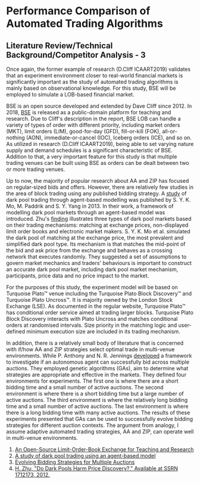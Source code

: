 # Performance Comparison of Automated Trading Algorithms

## Literature Review/Technical Background/Competitor Analysis - 3

Once again, the former example of research (D.Cliff ICAART2019) validates that an experiment environment closer to real-world financial markets is significantly important as the study of automated trading algorithms is mainly based on observational knowledge. For this study, BSE will be employed to simulate a LOB-based financial market.

BSE is an open source developed and extended by Dave Cliff since 2012. In 2018, [BSE](1) is released as a public-domain platform for teaching and research. Due to Cliff's description in the report, BSE LOB can handle a variety of types of order with different priority, including market orders (MKT), limit orders (LIM), good-for-day (GFD), fill-or-kill (FOK), all-or-nothing (AON), immediate-or-cancel (IOC), Iceberg orders (ICE), and so on. As utilized in research (D.Cliff ICAART2019), being able to set varying nature supply and demand schedules is a significant characteristic of BSE. Addition to that, a very important feature for this study is that multiple trading venues can be built using BSE as orders can be dealt between two or more trading venues.

Up to now, the majority of popular research about AA and ZIP has focused on regular-sized bids and offers. However, there are relatively few studies in the area of block trading using any published bidding strategy. A [study](2) of dark pool trading through agent-based modelling was published by S. Y. K. Mo, M. Paddrik and S. Y. Yang in 2013. In their work, a framework of modelling dark pool markets through an agent-based model was introduced. Zhu's [finding](4) illustrates three types of dark pool markets based on their trading mechanisms: matching at exchange prices, non-displayed limit order books and electronic market makers. S. Y. K. Mo et al. simulated the dark pool of matching at the exchange price, the most prevalent and simplified dark pool type. Its mechanism is that matches the mid-point of the bid and ask price from the exchange and behaves as a crossing network that executes randomly. They suggested a set of assumptions to govern market mechanics and traders' behaviours is important to construct an accurate dark pool market, including dark pool market mechanism, participants, price data and no price impact to the market.

For the purposes of this study, the experiment model will be based on Turquoise Plato™ venue including the Turquoise Plato Block Discovery™ and Turquoise Plato Uncross™. It is majority owned by the London Stock Exchange (LSE). As documented in the regular website, Turquoise Plato™ has conditional order service aimed at trading larger blocks. Turquoise Plato Block Discovery interacts with Plato Uncross and matches conditional orders at randomised intervals. Size priority in the matching logic and user-defined minimum execution size are included in its trading mechanism.

In addition, there is a relatively small body of literature that is concerned with if/how AA and ZIP strategies select optimal trade in multi-venue environments. While P. Anthony and N. R. Jennings [developed](3) a framework to investigate if an autonomous agent can successfully bid across multiple auctions. They employed genetic algorithms (GAs), aim to determine what strategies are appropriate and effective in the markets. They defined four environments for experiments. The first one is where there are a short bidding time and a small number of active auctions. The second environment is where there is a short bidding time but a large number of active auctions. The third environment is where the relatively long bidding time and a small number of active auctions. The last environment is where there is a long bidding time with many active auctions. The results of these experiments presented that GAs can be used to successfully evolve bidding strategies for different auction contexts. The argument from analogy, I assume adaptive automated trading strategies, AA and ZIP, can operate well in multi-venue environments.



1. [An Open-Source Limit-Order-Book Exchange for Teaching and Research](https://ieeexplore.ieee.org/abstract/document/8628760)
2. [A study of dark pool trading using an agent-based model](https://ieeexplore-ieee-org.bris.idm.oclc.org/document/6611692/references#references)
3. [Evolving Bidding Strategies for Multiple Auctions](http://www.frontiersinai.com/ecai/ecai2002/pdf/p0178.pdf)
4. [H. Zhu, "Do Dark Pools Harm Price Discovery?," Available at SSRN 1712173, 2012.]()